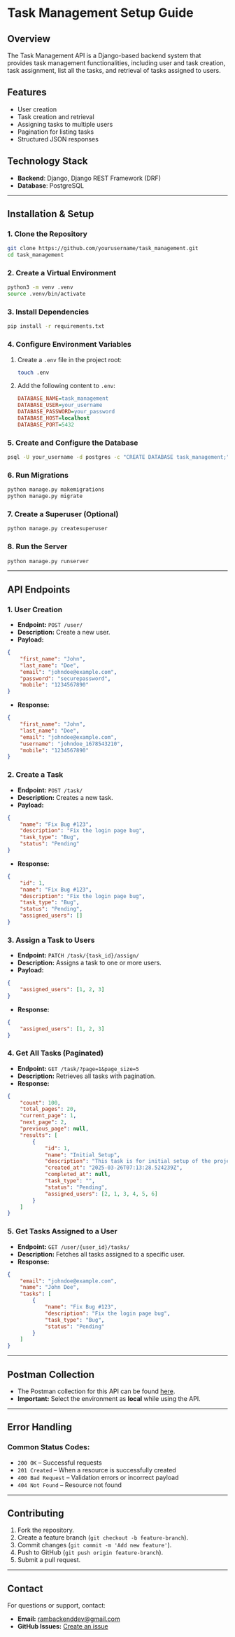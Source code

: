 # Task Management Setup Guide

## Overview
The Task Management API is a Django-based backend system that provides task management functionalities, including user and task creation, task assignment, list all the tasks, and retrieval of tasks assigned to users.

## Features
- User creation
- Task creation and retrieval
- Assigning tasks to multiple users
- Pagination for listing tasks
- Structured JSON responses

## Technology Stack
- **Backend**: Django, Django REST Framework (DRF)
- **Database**: PostgreSQL

---

## Installation & Setup

### 1. Clone the Repository
```bash
git clone https://github.com/yourusername/task_management.git
cd task_management
```

### 2. Create a Virtual Environment
```bash
python3 -m venv .venv
source .venv/bin/activate
```

### 3. Install Dependencies
```bash
pip install -r requirements.txt
```

### 4. Configure Environment Variables
1. Create a `.env` file in the project root:
   ```bash
   touch .env
   ```
2. Add the following content to `.env`:
   ```ini
   DATABASE_NAME=task_management
   DATABASE_USER=your_username
   DATABASE_PASSWORD=your_password
   DATABASE_HOST=localhost
   DATABASE_PORT=5432
   ```

### 5. Create and Configure the Database
```bash
psql -U your_username -d postgres -c "CREATE DATABASE task_management;"
```

### 6. Run Migrations
```bash
python manage.py makemigrations
python manage.py migrate
```

### 7. Create a Superuser (Optional)
```bash
python manage.py createsuperuser
```

### 8. Run the Server
```bash
python manage.py runserver
```

---

## API Endpoints

### 1. **User Creation**
- **Endpoint:** `POST /user/`
- **Description:** Create a new user.
- **Payload:**
```json
{
    "first_name": "John",
    "last_name": "Doe",
    "email": "johndoe@example.com",
    "password": "securepassword",
    "mobile": "1234567890"
}
```
- **Response:**
```json
{
    "first_name": "John",
    "last_name": "Doe",
    "email": "johndoe@example.com",
    "username": "johndoe_1678543210",
    "mobile": "1234567890"
}
```

### 2. **Create a Task**
- **Endpoint:** `POST /task/`
- **Description:** Creates a new task.
- **Payload:**
```json
{
    "name": "Fix Bug #123",
    "description": "Fix the login page bug",
    "task_type": "Bug",
    "status": "Pending"
}
```
- **Response:**
```json
{
    "id": 1,
    "name": "Fix Bug #123",
    "description": "Fix the login page bug",
    "task_type": "Bug",
    "status": "Pending",
    "assigned_users": []
}
```

### 3. **Assign a Task to Users**
- **Endpoint:** `PATCH /task/{task_id}/assign/`
- **Description:** Assigns a task to one or more users.
- **Payload:**
```json
{
    "assigned_users": [1, 2, 3]
}
```
- **Response:**
```json
{
    "assigned_users": [1, 2, 3]
}
```


### 4. **Get All Tasks (Paginated)**
- **Endpoint:** `GET /task/?page=1&page_size=5`
- **Description:** Retrieves all tasks with pagination.
- **Response:**
```json
{
    "count": 100,
    "total_pages": 20,
    "current_page": 1,
    "next_page": 2,
    "previous_page": null,
    "results": [
        {
            "id": 1,
            "name": "Initial Setup",
            "description": "This task is for initial setup of the project",
            "created_at": "2025-03-26T07:13:28.524239Z",
            "completed_at": null,
            "task_type": "",
            "status": "Pending",
            "assigned_users": [2, 1, 3, 4, 5, 6]
        }
    ]
}
```

### 5. **Get Tasks Assigned to a User**
- **Endpoint:** `GET /user/{user_id}/tasks/`
- **Description:** Fetches all tasks assigned to a specific user.
- **Response:**
```json
{
    "email": "johndoe@example.com",
    "name": "John Doe",
    "tasks": [
        {
            "name": "Fix Bug #123",
            "description": "Fix the login page bug",
            "task_type": "Bug",
            "status": "Pending"
        }
    ]
}
```

---

## Postman Collection
- The Postman collection for this API can be found [here](https://ramgopaldubey.postman.co/workspace/RamGopal-Dubey's-Workspace~2669db3a-425a-4b2e-8e33-384c031cc97a/collection/43448931-b53e329c-6048-4a1a-a56e-5de35d74ca15?action=share&creator=43448931&active-environment=43448931-94367d10-6f2b-4b8e-9854-5a51e7f66342).
- **Important:** Select the environment as **local** while using the API.


---

## Error Handling
### Common Status Codes:
- `200 OK` – Successful requests
- `201 Created` – When a resource is successfully created
- `400 Bad Request` – Validation errors or incorrect payload
- `404 Not Found` – Resource not found

---

## Contributing
1. Fork the repository.
2. Create a feature branch (`git checkout -b feature-branch`).
3. Commit changes (`git commit -m 'Add new feature'`).
4. Push to GitHub (`git push origin feature-branch`).
5. Submit a pull request.

---


## Contact
For questions or support, contact:
- **Email:** rambackenddev@gmail.com
- **GitHub Issues:** [Create an issue](https://github.com/yourusername/task_management/issues)

